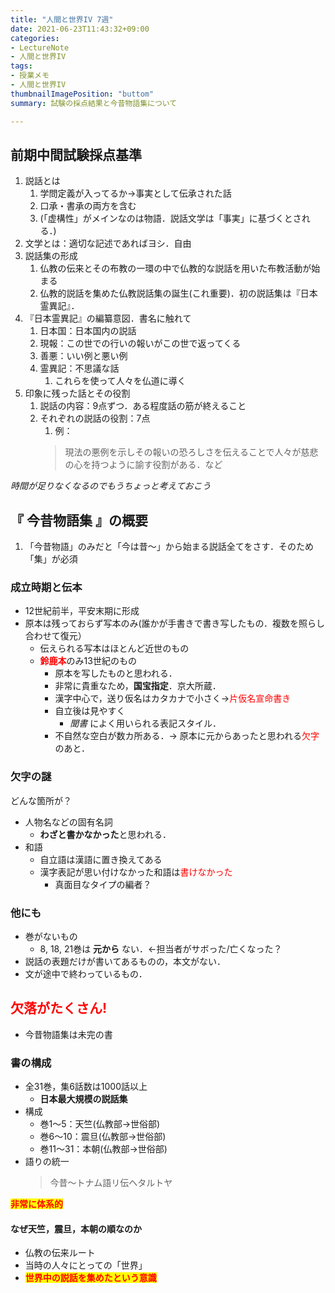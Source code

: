 ```yaml
---
title: "人間と世界IV 7週"
date: 2021-06-23T11:43:32+09:00
categories:
- LectureNote
- 人間と世界IV
tags:
- 授業メモ
- 人間と世界IV
thumbnailImagePosition: "buttom"
summary: 試験の採点結果と今昔物語集について

---
```



## 前期中間試験採点基準
1.  説話とは
    1. 学問定義が入ってるか→事実として伝承された話
    2. 口承・書承の両方を含む
    3. (「虚構性」がメインなのは物語．説話文学は「事実」に基づくとされる．)
2. 文学とは：適切な記述であればヨシ．自由
3. 説話集の形成
   1. 仏教の伝来とその布教の一環の中で仏教的な説話を用いた布教活動が始まる
   2. 仏教的説話を集めた仏教説話集の誕生(これ重要)．初の説話集は『日本霊異記』．
4. 『日本霊異記』の編纂意図．書名に触れて
   1. 日本国：日本国内の説話
   2. 現報：この世での行いの報いがこの世で返ってくる
   3. 善悪：いい例と悪い例
   4. 霊異記：不思議な話
      1. これらを使って人々を仏道に導く
5. 印象に残った話とその役割
   1. 説話の内容：9点ずつ．ある程度話の筋が終えること
   2. それぞれの説話の役割：7点
      1. 例：
        > 現法の悪例を示しその報いの恐ろしさを伝えることで人々が慈悲の心を持つように諭す役割がある．など

*時間が足りなくなるのでもうちょっと考えておこう*
## 『 **今昔物語集** 』の概要

1. 「今昔物語」のみだと「今は昔〜」から始まる説話全てをさす．そのため「集」が必須

### 成立時期と伝本
- 12世紀前半，平安末期に形成
- 原本は残っておらず写本のみ(誰かが手書きで書き写したもの．複数を照らし合わせて復元）
  - 伝えられる写本はほとんど近世のもの 
  - <strong style="color:red;">鈴鹿本</strong>のみ13世紀のもの
    - 原本を写したものと思われる．
    - 非常に貴重なため，**国宝指定**．京大所蔵．
    - 漢字中心で，送り仮名はカタカナで小さく→<span style="color:red">片仮名宣命書き</span>
    - 自立後は見やすく
        - *聞書* によく用いられる表記スタイル．
    - 不自然な空白が数カ所ある．→ 原本に元からあったと思われる<span style="color:red">欠字</span>のあと．

### 欠字の謎
どんな箇所が？
- 人物名などの固有名詞
  - **わざと書かなかった**と思われる．
- 和語
  - 自立語は漢語に置き換えてある
  - 漢字表記が思い付けなかった和語は<span style="color:red">書けなかった</span>
    - 真面目なタイプの編者？

### 他にも  
- 巻がないもの
  - 8, 18, 21巻は **元から** ない．←担当者がサボった/亡くなった？
- 説話の表題だけが書いてあるものの，本文がない．
- 文が途中で終わっているもの．

## <strong style="color:red">欠落がたくさん!</strong>
- 今昔物語集は未完の書

### 書の構成
- 全31巻，集6話数は1000話以上
  - **日本最大規模の説話集** 
- 構成
  - 巻1〜5：天竺(仏教部→世俗部)
  - 巻6〜10：震旦(仏教部→世俗部)
  - 巻11〜31：本朝(仏教部→世俗部)
- 語りの統一
    >今昔〜トナム語リ伝ヘタルトヤ  

<strong style="color:red; background-color:yellow;">非常に体系的</strong>

#### **なぜ天竺，震旦，本朝の順なのか**
- 仏教の伝来ルート
- 当時の人々にとっての「世界」
- <strong style="color:red; background-color:yellow;">世界中の説話を集めたという意識</strong>
